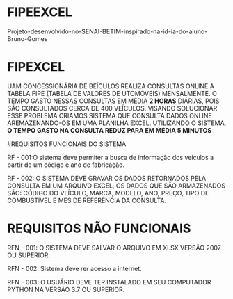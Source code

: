 # FIPEEXCEL
Projeto-desenvolvido-no-SENAI-BETIM-inspirado-na-id-ia-do-aluno-Bruno-Gomes
<h1> FIPEXCEL </h1>

UAM CONCESSIONÁRIA DE BEÍCULOS REALIZA CONSULTAS ONLINE A TABELA FIPE (TABELA DE VALORES DE UTOMÓVEIS) MENSALMENTE. O TEMPO GASTO NESSAS CONSULTAS EM MÉDIA <B>2 HORAS</B> DIÁRIAS, POIS SÃO CONSULTADOS CERCA DE 400 VEÍCULOS. VISANDO SOLUCIONAR ESSE PROBLEMA CRIAMOS SISTEMA QUE CONSULTA DADOS ONLINE AREMAZENANDO-OS EM UMA PLANILHA EXCEL. UTILIZANDO O SISTEMA, <B> O TEMPO GASTO NA CONSULTA REDUZ PARA EM MÉDIA 5 MINUTOS </B>.

#REQUISITOS FUNCIONAIS DO SISTEMA


RF - 001:O sistema deve permiter a busca de informação dos veículos a partir de um código e ano de fabricação.

RF - 002: O SISTEMA DEVE GRAVAR OS DADOS RETORNADOS PELA CONSULTA EM UM ARQUIVO EXCEL, OS DADOS QUE SÃO ARMAZENADOS SÃO: CÓDIGO DO VEÍCULO, MARCA, MODELO, ANO, PREÇO, TIPO DE COMBUSTÍVEL E MES DE REFERÊNCIA DA CONSULTA.

# REQUISITOS NÃO FUNCIONAIS

RFN - 001: O SISTEMA DEVE SALVAR O ARQUIVO EM XLSX VERSÃO 2007 OU SUPERIOR.

RFN - 002: Sistema deve rer acesso a internet.

RFN - 003: O USUÁRIO DEVE TER INSTALADO EM SEU COMPUTADOR PYTHON NA VERSÃO 3.7 OU SUPERIOR.
